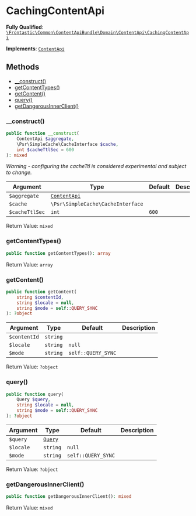 #  CachingContentApi

**Fully Qualified**: [`\Frontastic\Common\ContentApiBundle\Domain\ContentApi\CachingContentApi`](../../../../../src/php/ContentApiBundle/Domain/ContentApi/CachingContentApi.php)

**Implements**: [`ContentApi`](../ContentApi.md)

## Methods

* [__construct()](#__construct)
* [getContentTypes()](#getcontenttypes)
* [getContent()](#getcontent)
* [query()](#query)
* [getDangerousInnerClient()](#getdangerousinnerclient)

### __construct()

```php
public function __construct(
    ContentApi $aggregate,
    \Psr\SimpleCache\CacheInterface $cache,
    int $cacheTtlSec = 600
): mixed
```

*Warning - configuring the cacheTtl is considered experimental and subject to change.*

Argument|Type|Default|Description
--------|----|-------|-----------
`$aggregate`|[`ContentApi`](../ContentApi.md)||
`$cache`|`\Psr\SimpleCache\CacheInterface`||
`$cacheTtlSec`|`int`|`600`|

Return Value: `mixed`

### getContentTypes()

```php
public function getContentTypes(): array
```

Return Value: `array`

### getContent()

```php
public function getContent(
    string $contentId,
    string $locale = null,
    string $mode = self::QUERY_SYNC
): ?object
```

Argument|Type|Default|Description
--------|----|-------|-----------
`$contentId`|`string`||
`$locale`|`string`|`null`|
`$mode`|`string`|`self::QUERY_SYNC`|

Return Value: `?object`

### query()

```php
public function query(
    Query $query,
    string $locale = null,
    string $mode = self::QUERY_SYNC
): ?object
```

Argument|Type|Default|Description
--------|----|-------|-----------
`$query`|[`Query`](../Query.md)||
`$locale`|`string`|`null`|
`$mode`|`string`|`self::QUERY_SYNC`|

Return Value: `?object`

### getDangerousInnerClient()

```php
public function getDangerousInnerClient(): mixed
```

Return Value: `mixed`


